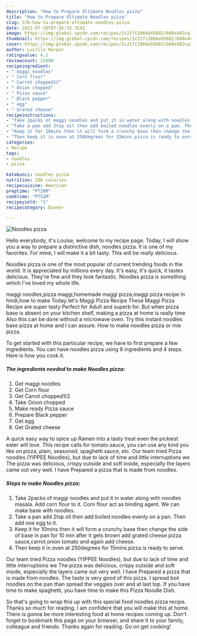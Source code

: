 ```yaml
---
description: "How to Prepare Ultimate Noodles pizza"
title: "How to Prepare Ultimate Noodles pizza"
slug: 378-how-to-prepare-ultimate-noodles-pizza
date: 2021-07-20T07:56:33.354Z
image: https://img-global.cpcdn.com/recipes/1c21fc2866eb5682/680x482cq70/noodles-pizza-recipe-main-photo.jpg
thumbnail: https://img-global.cpcdn.com/recipes/1c21fc2866eb5682/680x482cq70/noodles-pizza-recipe-main-photo.jpg
cover: https://img-global.cpcdn.com/recipes/1c21fc2866eb5682/680x482cq70/noodles-pizza-recipe-main-photo.jpg
author: Lucille Harper
ratingvalue: 4.1
reviewcount: 15890
recipeingredient:
- " maggi noodles"
- " Corn flour"
- " Carrot chopped12"
- " Onion chopped"
- " Pizza sauce"
- " Black pepper"
- " egg"
- " Grated cheese"
recipeinstructions:
- "Take 2packs of maggi noodles and put it in water along with noodles masala. Add corn flour to it. Corn flour act as binding agent. We can make base with noodles."
- "Take a pan add 2tsp oil then add boiled noodles evenly on a pan. Then add one egg to it."
- "Keep it for 10mins then it will form a crunchy base then change the side of base in pan for 10 min after it gets brown add grated cheese pizza sauce,carrot,onion tomato and again add cheese."
- "Then keep it in oven at 250degrees for 15mins.pizza is ready to serve."
categories:
- Recipe
tags:
- noodles
- pizza

katakunci: noodles pizza 
nutrition: 206 calories
recipecuisine: American
preptime: "PT20M"
cooktime: "PT52M"
recipeyield: "1"
recipecategory: Dinner

---
```



![Noodles pizza](https://img-global.cpcdn.com/recipes/1c21fc2866eb5682/680x482cq70/noodles-pizza-recipe-main-photo.jpg)

Hello everybody, it's Louise, welcome to my recipe page. Today, I will show you a way to prepare a distinctive dish, noodles pizza. It is one of my favorites. For mine, I will make it a bit tasty. This will be really delicious.

Noodles pizza is one of the most popular of current trending foods in the world. It is appreciated by millions every day. It's easy, it's quick, it tastes delicious. They're fine and they look fantastic. Noodles pizza is something which I've loved my whole life.

maggi noodles,pizza maggi,homemade maggi pizza,maggi pizza recipe in hindi,how to make Today let&#39;s Maggi Pizza Recipe These Maggi Pizza Recipe are super tasty Perfect for Adult and superb for. But when pizza base is absent on your kitchen shelf, making a pizza at home is really time Also this can be done without a microwave oven. Try this instant noodles base pizza at home and I can assure. How to make noodles pizza or mie pizza.


To get started with this particular recipe, we have to first prepare a few ingredients. You can have noodles pizza using 8 ingredients and 4 steps. Here is how you cook it.

<!--inarticleads1-->

##### The ingredients needed to make Noodles pizza:

1. Get  maggi noodles
1. Get  Corn flour
1. Get  Carrot chopped1/2
1. Take  Onion chopped
1. Make ready  Pizza sauce
1. Prepare  Black pepper
1. Get  egg
1. Get  Grated cheese


A quick easy way to spice up Ramen into a tasty treat even the pickiest eater will love. This recipe calls for tomato sauce, you can use any kind you like on pizza, plain, seasoned, spaghetti sauce, etc. Our team tried Pizza noodles (YIPPEE Noodles), but due to lack of time and little interruptions we The pizza was delicious, crispy outside and soft inside, especially the layers came out very well. I have Prepared a pizza that is made from noodles. 

<!--inarticleads2-->

##### Steps to make Noodles pizza:

1. Take 2packs of maggi noodles and put it in water along with noodles masala. Add corn flour to it. Corn flour act as binding agent. We can make base with noodles.
1. Take a pan add 2tsp oil then add boiled noodles evenly on a pan. Then add one egg to it.
1. Keep it for 10mins then it will form a crunchy base then change the side of base in pan for 10 min after it gets brown add grated cheese pizza sauce,carrot,onion tomato and again add cheese.
1. Then keep it in oven at 250degrees for 15mins.pizza is ready to serve.


Our team tried Pizza noodles (YIPPEE Noodles), but due to lack of time and little interruptions we The pizza was delicious, crispy outside and soft inside, especially the layers came out very well. I have Prepared a pizza that is made from noodles. The taste is very good of this pizza. I spread boil noodles on the pan than spread the veggies over and at last top. If you have time to make spaghetti, you have time to make this Pizza Noodle Dish. 

So that's going to wrap this up with this special food noodles pizza recipe. Thanks so much for reading. I am confident that you will make this at home. There is gonna be more interesting food at home recipes coming up. Don't forget to bookmark this page on your browser, and share it to your family, colleague and friends. Thanks again for reading. Go on get cooking!
